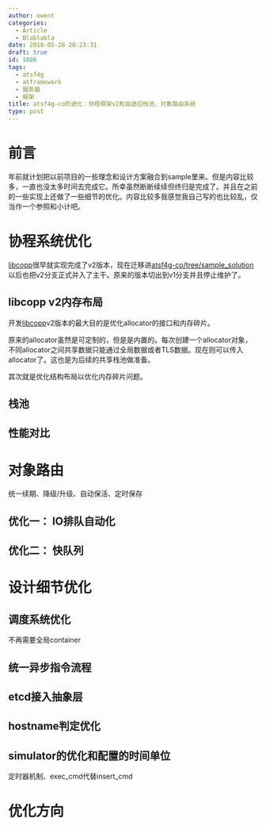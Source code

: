 ```yaml
---
author: owent
categories:
  - Article
  - Blablabla
date: 2018-05-28 20:23:31
draft: true
id: 1806
tags: 
  - atsf4g
  - atframework
  - 服务器
  - 框架
title: atsf4g-co的进化：协程框架v2和自适应栈池、对象路由系统
type: post
---
```


# 前言

年前就计划把以前项目的一些理念和设计方案融合到sample里来。但是内容比较多，一直也没太多时间去完成它。所幸虽然断断续续但终归是完成了。并且在之前的一些实现上还做了一些细节的优化。内容比较多我感觉我自己写的也比较乱，仅当作一个参照和小计吧。

# 协程系统优化

[libcopp][3]很早就实现完成了v2版本，现在迁移进[atsf4g-co/tree/sample_solution][2]以后也把v2分支正式并入了主干。原来的版本切出到v1分支并且停止维护了。

## libcopp v2内存布局

开发[libcopp][3]v2版本的最大目的是优化allocator的接口和内存碎片。

原来的allocator虽然是可定制的，但是是内置的。每次创建一个allocator对象，不同allocator之间共享数据只能通过全局数据或者TLS数据。现在则可以传入allocator了。这也是为后续的共享栈池做准备。

其次就是优化结构布局以优化内存碎片问题。

## 栈池

## 性能对比

# 对象路由

统一续期、降级/升级、自动保活、定时保存

## 优化一： IO排队自动化

## 优化二： 快队列

# 设计细节优化

## 调度系统优化
不再需要全局container

## 统一异步指令流程

## etcd接入抽象层

## hostname判定优化

## simulator的优化和配置的时间单位
定时器机制、exec_cmd代替insert_cmd

# 优化方向

[1]: https://github.com/atframework/atsf4g-co/
[2]: https://github.com/atframework/atsf4g-co/tree/sample_solution
[3]: https://github.com/owt5008137/libcopp